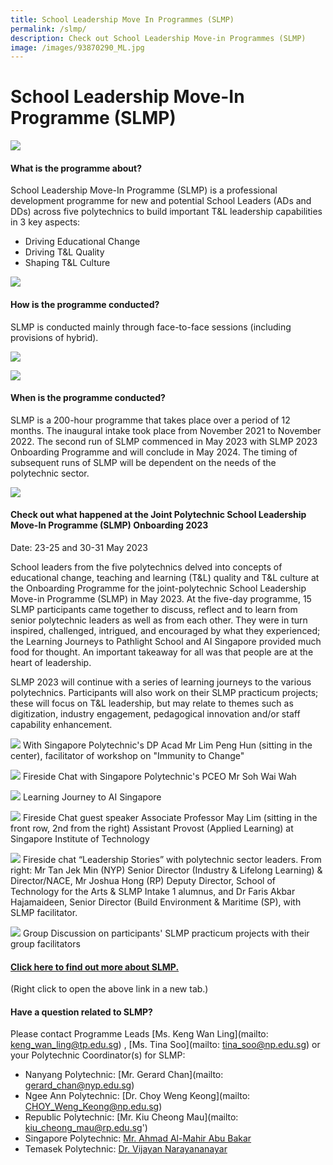 ```yaml
---
title: School Leadership Move In Programmes (SLMP)
permalink: /slmp/
description: Check out School Leadership Move-in Programmes (SLMP)
image: /images/93870290_ML.jpg
---
```

# School Leadership Move-In Programme (SLMP)


![](/images/44638187_ML.jpg)

#### What is the programme about?

School Leadership Move-In Programme (SLMP) is a professional development programme for new and potential School Leaders (ADs and DDs) across five polytechnics to build important T&L leadership capabilities in 3 key aspects:
* Driving Educational Change
* Driving T&L Quality
* Shaping T&L Culture

![](/images/Learning%20Journey%20to%20TP_10%20June%202022.jpg)

#### How is the programme conducted?

SLMP is conducted mainly through face-to-face sessions (including provisions of hybrid).

![](/images/slmp.jpg)

![](/images/slmp%20mpa.jpg)

#### When is the programme conducted?

SLMP is a 200-hour programme that takes place over a period of 12 months. The inaugural intake took place from November 2021 to November 2022. The second run of SLMP commenced in May 2023 with SLMP 2023 Onboarding Programme and will conclude in May 2024. The timing of subsequent runs of SLMP will be dependent on the needs of the polytechnic sector.

![](/images/slmp%20fablab.jpg)

#### Check out what happened at the Joint Polytechnic School Leadership Move-In Programme (SLMP) Onboarding 2023

Date: 23-25 and 30-31 May 2023

School leaders from the five polytechnics delved into concepts of educational change, teaching and learning (T&amp;L) quality and T&amp;L culture at the Onboarding Programme for the joint-polytechnic School Leadership Move-in Programme (SLMP) in May 2023. At the five-day programme, 15 SLMP participants came together to discuss, reflect and to learn from senior polytechnic leaders as well as from each other. They were in turn inspired, challenged, intrigued, and encouraged by what they experienced; the Learning Journeys to Pathlight School and AI Singapore provided much food for thought. An important takeaway for all was that people are at the heart of leadership.

SLMP 2023 will continue with a series of learning journeys to the various polytechnics. Participants will also work on their SLMP practicum projects; these will focus on T&amp;L leadership, but may relate to themes such as digitization, industry engagement, pedagogical innovation and/or staff capability enhancement.
      
![](/images/slmp%20onboarding%20run%202.png)
With Singapore Polytechnic's DP Acad Mr Lim Peng Hun (sitting in the center), facilitator of workshop on "Immunity to Change"

![](/images/slmp%20fireside%20chat%20run%202.png)                  Fireside Chat with Singapore Polytechnic's PCEO Mr Soh Wai Wah

![](/images/slmp%20run%202%20learning%20journey%20to%20ai%20singapore.png)
Learning Journey to AI Singapore

![](/images/slmp%20run%202%20fireside%20chat%20with%20guest%20ap%20may%20lim.png)
Fireside Chat guest speaker Associate Professor May Lim (sitting in the front row, 2nd from the right) Assistant Provost (Applied Learning) at Singapore Institute of Technology 

![](/images/slmp%20run%202%20with%20ahmad.jpg)
Fireside chat “Leadership Stories” with polytechnic sector leaders. From right: Mr Tan Jek Min (NYP) Senior Director (Industry & Lifelong Learning) & Director/NACE, Mr Joshua Hong (RP) Deputy Director, School of Technology for the Arts & SLMP Intake 1 alumnus, and Dr Faris Akbar Hajamaideen, Senior Director (Build Environment & Maritime (SP), with SLMP facilitator.

![](/images/slmp%20run%202%20group%20discussion.png)
Group Discussion on participants' SLMP practicum projects with their group facilitators

#### [Click here to find out more about SLMP.](/files/SLMP_%20Prog%20info_%20for%20JPAcE%20website_%20Updated%2017%20Jan%202023.pdf)
(Right click to open the above link in a new tab.)


#### Have a question related to SLMP?

Please contact Programme Leads [Ms. Keng Wan Ling](mailto: keng_wan_ling@tp.edu.sg) , [Ms. Tina Soo](mailto: tina_soo@np.edu.sg) or your Polytechnic Coordinator(s) for SLMP:

* Nanyang Polytechnic: [Mr. Gerard Chan](mailto: gerard_chan@nyp.edu.sg)
* Ngee Ann Polytechnic: [Dr. Choy Weng Keong](mailto: CHOY_Weng_Keong@np.edu.sg)
* Republic Polytechnic: [Mr. Kiu Cheong Mau](mailto: kiu_cheong_mau@rp.edu.sg')
* Singapore Polytechnic: [Mr. Ahmad Al-Mahir Abu Bakar](mailto:ahmad_al-mahir_abu_bakar@sp.edu.sg)
* Temasek Polytechnic: [Dr. Vijayan Narayananayar](mailto:vijayan_n@tp.edu.sg)